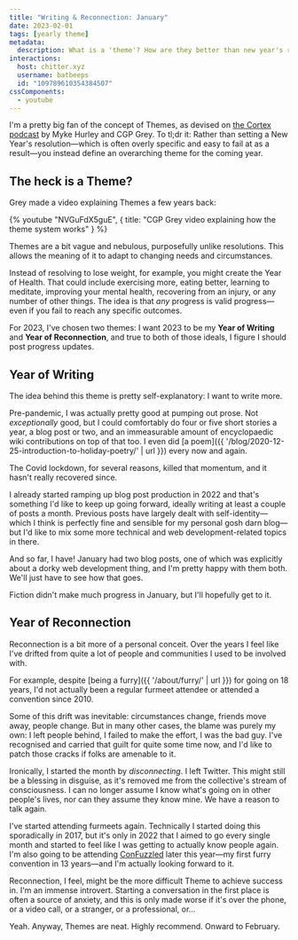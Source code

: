 ```yaml
---
title: "Writing & Reconnection: January"
date: 2023-02-01
tags: [yearly theme]
metadata:
  description: What is a 'theme'? How are they better than new year's resolutions? My themes for this year are...
interactions:
  host: chitter.xyz
  username: batbeeps
  id: "109789610354384507"
cssComponents:
  - youtube
---
```


I'm a pretty big fan of the concept of Themes, as devised on [the Cortex podcast](https://www.relay.fm/cortex) by Myke Hurley and CGP Grey. To tl;dr it: Rather than setting a New Year's resolution—which is often overly specific and easy to fail at as a result—you instead define an overarching theme for the coming year.

## The heck is a Theme?

Grey made a video explaining Themes a few years back:

{% youtube "NVGuFdX5guE", { title: "CGP Grey video explaining how the theme system works" } %}

Themes are a bit vague and nebulous, purposefully unlike resolutions. This allows the meaning of it to adapt to changing needs and circumstances.

Instead of resolving to lose weight, for example, you might create the Year of Health. That could include exercising more, eating better, learning to meditate, improving your mental health, recovering from an injury, or any number of other things. The idea is that _any_ progress is valid progress—even if you fail to reach any specific outcomes.

For 2023, I've chosen two themes: I want 2023 to be my **Year of Writing** and **Year of Reconnection**, and true to both of those ideals, I figure I should post progress updates.

## Year of Writing

The idea behind this theme is pretty self-explanatory: I want to write more.

Pre-pandemic, I was actually pretty good at pumping out prose. Not _exceptionally_ good, but I could comfortably do four or five short stories a year, a blog post or two, and an immeasurable amount of encyclopaedic wiki contributions on top of that too. I even did [a poem]({{ '/blog/2020-12-25-introduction-to-holiday-poetry/' | url }}) every now and again.

The Covid lockdown, for several reasons, killed that momentum, and it hasn't really recovered since.

I already started ramping up blog post production in 2022 and that's something I'd like to keep up going forward, ideally writing at least a couple of posts a month. Previous posts have largely dealt with self-identity—which I think is perfectly fine and sensible for my personal gosh darn blog—but I'd like to mix some more technical and web development-related topics in there.

And so far, I have! January had two blog posts, one of which was explicitly about a dorky web development thing, and I'm pretty happy with them both. We'll just have to see how that goes.

Fiction didn't make much progress in January, but I'll hopefully get to it.

## Year of Reconnection

Reconnection is a bit more of a personal conceit. Over the years I feel like I've drifted from quite a lot of people and communities I used to be involved with.

For example, despite [being a furry]({{ '/about/furry/' | url }}) for going on 18 years, I'd not actually been a regular furmeet attendee or attended a convention since 2010.

Some of this drift was inevitable: circumstances change, friends move away, people change. But in many other cases, the blame was purely my own: I left people behind, I failed to make the effort, I was the bad guy. I've recognised and carried that guilt for quite some time now, and I'd like to patch those cracks if folks are amenable to it.

Ironically, I started the month by _disconnecting_. I left Twitter. This might still be a blessing in disguise, as it's removed me from the collective's stream of consciousness. I can no longer assume I know what's going on in other people's lives, nor can they assume they know mine. We have a reason to talk again.

I've started attending furmeets again. Technically I started doing this sporadically in 2017, but it's only in 2022 that I aimed to go every single month and started to feel like I was getting to actually know people again. I'm also going to be attending [ConFuzzled](https://confuzzled.org.uk/) later this year—my first furry convention in 13 years—and I'm actually looking forward to it.

Reconnection, I feel, might be the more difficult Theme to achieve success in. I'm an immense introvert. Starting a conversation in the first place is often a source of anxiety, and this is only made worse if it's over the phone, or a video call, or a stranger, or a professional, or...

Yeah. Anyway, Themes are neat. Highly recommend. Onward to February.
